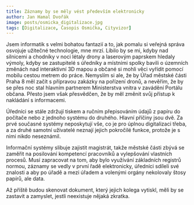 ```yaml
---
title: Záznamy by se měly vést především elektronicky
author: Jan Hamal Dvořák
image: posts/osmicka_digitalizace.jpg
tags: [Digitalizace, Časopis Osmička, Cityvizor]
---
```


Jsem informatik s velmi bohatou fantazií a to, jak pomalu si veřejná správa osvojuje užitečné technologie, mne mrzí. Líbilo by se mi, kdyby nad silnicemi a chodníky v noci létaly drony a laserovým paprskem hledaly výmoly, kdyby se zastupitelé s úředníky a místními spolky bavili o územních změnách nad interaktivní 3D mapou a občané si mohli věci vyřídit pomocí mobilu cestou metrem do práce. Nemyslím si ale, že by Úřad městské části Praha 8 měl začít s přípravou zakázky na pořízení dronů, a nevěřím, že by se přes noc stal hlavním partnerem Ministerstva vnitra v zavádění Portálu občana. Přesto jsem však přesvědčen, že by měl změnit svůj přístup k nakládání s informacemi.

Úředníci se stále zdržují tiskem a ručním přepisováním údajů z papíru do počítače nebo z jednoho systému do druhého. Hlavní příčiny jsou dvě. Za prvé současné systémy neposkytují vše, co je pro úplnou digitalizaci třeba, a za druhé samotní uživatelé neznají jejich pokročilé funkce, protože je s nimi nikdo neseznámil.

Informační systémy slibuje zajistit magistrát, takže městské části zbývá se zaměřit na posilování kompetencí pracovníků a vylepšování vlastních procesů. Musí zapracovat na tom, aby bylo využívání základních registrů normou, záznamy se vedly v první řadě elektronicky, úředníci sdíleli své znalosti a aby po úřadě a mezi úřadem a volenými orgány nekolovaly štosy papírů, ale data.

Až příště budou skenovat dokument, který jejich kolega vytiskl, měli by se zastavit a zamyslet, jestli neexistuje nějaká zkratka.
